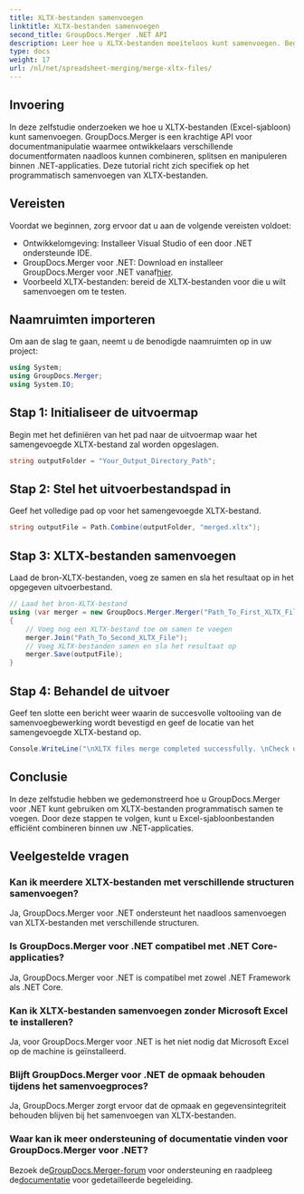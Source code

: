 ```yaml
---
title: XLTX-bestanden samenvoegen
linktitle: XLTX-bestanden samenvoegen
second_title: GroupDocs.Merger .NET API
description: Leer hoe u XLTX-bestanden moeiteloos kunt samenvoegen. Begin met het samenvoegen van XLTX-bestanden en stroomlijn uw documentbeheertaken efficiënt.
type: docs
weight: 17
url: /nl/net/spreadsheet-merging/merge-xltx-files/
---
```

## Invoering
In deze zelfstudie onderzoeken we hoe u XLTX-bestanden (Excel-sjabloon) kunt samenvoegen. GroupDocs.Merger is een krachtige API voor documentmanipulatie waarmee ontwikkelaars verschillende documentformaten naadloos kunnen combineren, splitsen en manipuleren binnen .NET-applicaties. Deze tutorial richt zich specifiek op het programmatisch samenvoegen van XLTX-bestanden.
## Vereisten
Voordat we beginnen, zorg ervoor dat u aan de volgende vereisten voldoet:
- Ontwikkelomgeving: Installeer Visual Studio of een door .NET ondersteunde IDE.
-  GroupDocs.Merger voor .NET: Download en installeer GroupDocs.Merger voor .NET vanaf[hier](https://releases.groupdocs.com/merger/net/).
- Voorbeeld XLTX-bestanden: bereid de XLTX-bestanden voor die u wilt samenvoegen om te testen.

## Naamruimten importeren
Om aan de slag te gaan, neemt u de benodigde naamruimten op in uw project:
```csharp
using System; 
using GroupDocs.Merger;
using System.IO;
```
## Stap 1: Initialiseer de uitvoermap
Begin met het definiëren van het pad naar de uitvoermap waar het samengevoegde XLTX-bestand zal worden opgeslagen.
```csharp
string outputFolder = "Your_Output_Directory_Path";
```
## Stap 2: Stel het uitvoerbestandspad in
Geef het volledige pad op voor het samengevoegde XLTX-bestand.
```csharp
string outputFile = Path.Combine(outputFolder, "merged.xltx");
```
## Stap 3: XLTX-bestanden samenvoegen
Laad de bron-XLTX-bestanden, voeg ze samen en sla het resultaat op in het opgegeven uitvoerbestand.
```csharp
// Laad het bron-XLTX-bestand
using (var merger = new GroupDocs.Merger.Merger("Path_To_First_XLTX_File"))
{
    // Voeg nog een XLTX-bestand toe om samen te voegen
    merger.Join("Path_To_Second_XLTX_File");
    // Voeg XLTX-bestanden samen en sla het resultaat op
    merger.Save(outputFile);
}
```
## Stap 4: Behandel de uitvoer
Geef ten slotte een bericht weer waarin de succesvolle voltooiing van de samenvoegbewerking wordt bevestigd en geef de locatie van het samengevoegde XLTX-bestand op.
```csharp
Console.WriteLine("\nXLTX files merge completed successfully. \nCheck output in {0}", outputFolder);
```

## Conclusie
In deze zelfstudie hebben we gedemonstreerd hoe u GroupDocs.Merger voor .NET kunt gebruiken om XLTX-bestanden programmatisch samen te voegen. Door deze stappen te volgen, kunt u Excel-sjabloonbestanden efficiënt combineren binnen uw .NET-applicaties.

## Veelgestelde vragen
### Kan ik meerdere XLTX-bestanden met verschillende structuren samenvoegen?
Ja, GroupDocs.Merger voor .NET ondersteunt het naadloos samenvoegen van XLTX-bestanden met verschillende structuren.
### Is GroupDocs.Merger voor .NET compatibel met .NET Core-applicaties?
Ja, GroupDocs.Merger voor .NET is compatibel met zowel .NET Framework als .NET Core.
### Kan ik XLTX-bestanden samenvoegen zonder Microsoft Excel te installeren?
Ja, voor GroupDocs.Merger voor .NET is het niet nodig dat Microsoft Excel op de machine is geïnstalleerd.
### Blijft GroupDocs.Merger voor .NET de opmaak behouden tijdens het samenvoegproces?
Ja, GroupDocs.Merger zorgt ervoor dat de opmaak en gegevensintegriteit behouden blijven bij het samenvoegen van XLTX-bestanden.
### Waar kan ik meer ondersteuning of documentatie vinden voor GroupDocs.Merger voor .NET?
 Bezoek de[GroupDocs.Merger-forum](https://forum.groupdocs.com/c/merger/32) voor ondersteuning en raadpleeg de[documentatie](https://reference.groupdocs.com/merger/net/) voor gedetailleerde begeleiding.